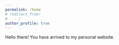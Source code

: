 ```yaml
---
permalink: /home
# redirect_from:
#   - /
author_profile: true
---
```


Hello there! You have arrived to my personal website.